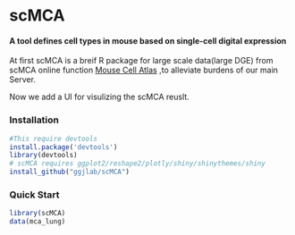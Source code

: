 # scMCA

####  A tool defines cell types in mouse based on single-cell digital expression

At first scMCA  is a breif R package for large scale data(large DGE) from scMCA online function [Mouse Cell Atlas](http://bis.zju.edu.cn/MCA)  ,to alleviate burdens of our main Server. 

Now we add a UI for visulizing the scMCA reuslt. 
### Installation

```R
#This require devtools  
install.package('devtools')
library(devtools)
# scMCA requires ggplot2/reshape2/plotly/shiny/shinythemes/shiny
install_github("ggjlab/scMCA")
```

### Quick Start

```R
library(scMCA)
data(mca_lung)
```



